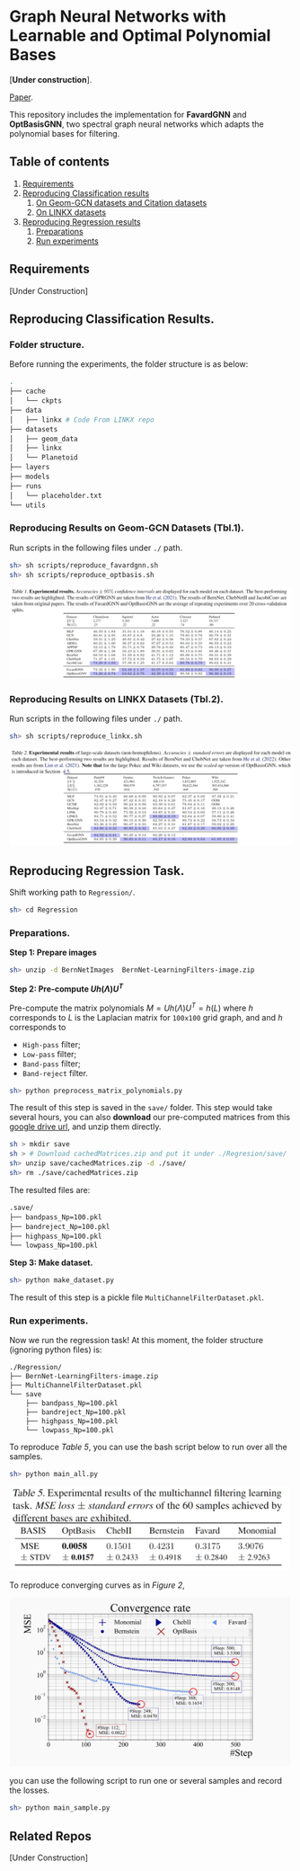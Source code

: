 # Graph Neural Networks with Learnable and Optimal Polynomial Bases
[**Under construction**].

[Paper](https://arxiv.org/abs/2302.12432). 

This repository includes the implementation for **FavardGNN** and **OptBasisGNN**, 
two spectral graph neural networks which adapts the polynomial bases for filtering. 

## Table of contents
1. [Requirements](#requirements)
2. [Reproducing Classification results](#reproducing-classification-results)
    1. [On Geom-GCN datasets and Citation datasets](#reproducing-results-on-geom-gcn-datasets-tbl1)
    2. [On LINKX datasets](#reproducing-results-on-linkx-datasets-tbl2)
3. [Reproducing Regression results](#reproducing-regression-task)
    1. [Preparations](#preparations)
    2. [Run experiments](#run-experiments)

## Requirements
[Under Construction]

## Reproducing Classification Results.
<!-- Scripts for reproducing results of our models in Table 1.  -->

### Folder structure.
Before running the experiments, 
the folder structure is as below:
```bash
.
├── cache
│   └── ckpts 
├── data
│   ├── linkx # Code From LINKX repo
├── datasets
│   ├── geom_data
│   ├── linkx
│   └── Planetoid
├── layers
├── models
├── runs 
│   └── placeholder.txt
└── utils
```

### Reproducing Results on Geom-GCN Datasets (Tbl.1).
Run scripts in the following files under `./` path.
```bash
sh> sh scripts/reproduce_favardgnn.sh
sh> sh scripts/reproduce_optbasis.sh
```

![Table 1](./scripts/reported/tbl1.png)

### Reproducing Results on LINKX Datasets (Tbl.2).
Run scripts in the following files under `./` path.
```bash
sh> sh scripts/reproduce_linkx.sh
```
![Table 2](./scripts/reported/tbl2.png)

## Reproducing Regression Task.
Shift working path to `Regression/`. 
```bash
sh> cd Regression
```

### Preparations.
**Step 1: Prepare images**

```bash
sh> unzip -d BernNetImages  BernNet-LearningFilters-image.zip
```

**Step 2: Pre-compute $U h(\Lambda) U^T$**

Pre-compute the matrix polynomials $M = U h(\Lambda) U^T = h(L)$
where $h$ corresponds to 
$L$ is the Laplacian matrix for `100x100` grid graph, and 
and $h$ corresponds to
- `High-pass` filter;
- `Low-pass` filter;
- `Band-pass` filter; 
- `Band-reject` filter. 

```bash
sh> python preprocess_matrix_polynomials.py
```
The result of this step is saved in the `save/` folder.
This step would take several hours, 
you can also 
**download** our pre-computed matrices from 
this [google drive url](https://drive.google.com/file/d/1UwNyjfTykPLhhYtW52XVJ_wexJ_LmONV/view?usp=sharing), and unzip them directly.
```bash
sh > mkdir save
sh > # Download cachedMatrices.zip and put it under ./Regresion/save/
sh> unzip save/cachedMatrices.zip -d ./save/
sh> rm ./save/cachedMatrices.zip
```

The resulted files are:
```bash
.save/
├── bandpass_Np=100.pkl
├── bandreject_Np=100.pkl
├── highpass_Np=100.pkl
└── lowpass_Np=100.pkl
```

**Step 3: Make dataset.**
```bash
sh> python make_dataset.py
```
The result of this step is a pickle file `MultiChannelFilterDataset.pkl`.

### Run experiments.
Now we run the regression task!
At this moment, the folder structure (ignoring python files) is:
```
./Regression/
├── BernNet-LearningFilters-image.zip
├── MultiChannelFilterDataset.pkl
└── save
    ├── bandpass_Np=100.pkl
    ├── bandreject_Np=100.pkl
    ├── highpass_Np=100.pkl
    └── lowpass_Np=100.pkl
```

To reproduce *Table 5*, 
you can use the bash script below to run over all the samples.
```bash
sh> python main_all.py
```
<!-- ![Table 5](./scripts/reported/tbl5.png) -->
<img src="./scripts/reported/tbl5.png" alt="Table 5" width="500" height="150">

To reproduce converging curves as in *Figure 2*, 

<!-- ![sample](./scripts/reported/icml-6.pdf) -->
<!-- ![Figure 2](./scripts/reported/fig2.png) -->
<img src="./scripts/reported/fig2.png" alt="Figure 2" width="500" height="300">

you can use the following script to run one or several samples and record the losses.
```bash
sh> python main_sample.py
```

## Related Repos
[Under Construction]
